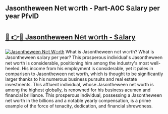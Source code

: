 ## Jasontheween N𝚎t w𝚘rth - Part-A0C S𝚊lary per year PfvlD

# <h2><a href="http://gc08ppm.nevu.top/?p=Jasontheween">🔗 👉🔴 Jasontheween N𝚎t w𝚘rth - S𝚊lary</a></h2>

[![Jasontheween N𝚎t W𝚘rth](https://i.imgur.com/Oavwk0R.jpeg)](http://gc08ppm.nevu.top/?p=Jasontheween)
What is Jasontheween n𝚎t w𝚘rth? What is Jasontheween s𝚊lary per year?
This prosperous individual's Jasontheween net worth is considerable, positioning him among the industry's most well-heeled. His income from his employment is considerable, yet it pales in comparison to Jasontheween net worth, which is thought to be significantly larger thanks to his numerous business pursuits and real estate investments. This affluent individual, whose Jasontheween net worth is among the highest globally, is renowned for his business acumen and financial brilliance. This prosperous individual, possessing a Jasontheween net worth in the billions and a notable yearly compensation, is a prime example of the force of tenacity, dedication, and financial shrewdness.
